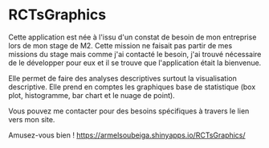 # RCTsGraphics

Cette application est née à l'issu d'un constat de besoin de mon entreprise lors de mon stage de M2. Cette mission ne faisait pas partir de mes missions du stage mais comme j'ai contacté le besoin, j'ai trouvé nécessaire de le développer pour eux et il se trouve que l'application était la bienvenue.

Elle permet de faire des analyses descriptives surtout la visualisation descriptive. Elle prend en comptes les graphiques base de statistique 
(box plot, histogramme, bar chart et le nuage de point).

Vous pouvez me contacter pour des besoins spécifiques à travers le lien vers mon site.

Amusez-vous bien !
 https://armelsoubeiga.shinyapps.io/RCTsGraphics/

